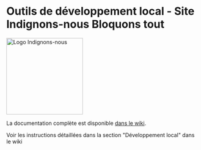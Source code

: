 # Outils de développement local - Site Indignons-nous Bloquons tout

<img src="https://indignonsnous.fr/global/img/logo-inbt.svg" alt="Logo Indignons-nous" width="200">

La documentation complète est disponible [dans le wiki](https://github.com/10s25/site/wiki/Outils-de-d%C3%A9veloppement-local).

Voir les instructions détaillées dans la section "Développement local" dans le wiki 
